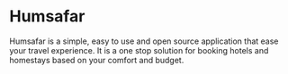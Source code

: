 # Humsafar

Humsafar is a simple, easy to use and open source application that ease your travel experience. It is a one stop solution for booking hotels and homestays based on your comfort and budget.
